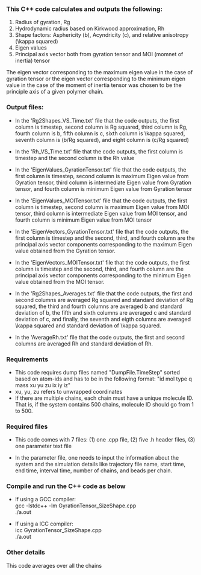 ### This C++ code calculates and outputs the following:

1) Radius of gyration, Rg
2) Hydrodynamic radius based on Kirkwood approximation, Rh
3) Shape factors: Asphericity (b), Acyndricity (c), and relative anisotropy (\kappa squared)
4) Eigen values
5) Principal axis vector both from gyration tensor and MOI (momnet of inertia) tensor

The eigen vector corresponding to the maximum eigen value in the case of gyration tensor or the eigen vector corresponding to the 
minimum eigen value in the case of the moment of inertia tensor was chosen to be the principle axis of a given polymer chain.

### Output files:

* In the 'Rg2Shapes_VS_Time.txt' file that the code outputs, the first column is timestep, second column is Rg squared, third column is Rg, fourth column is b, fifth column is c, sixth column is \kappa squared, seventh column is (b/Rg squared), and eight column is (c/Rg squared)

* In the 'Rh_VS_Time.txt' file that the code outputs, the first column is timestep and the second column is the Rh value

* In the 'EigenValues_GyrationTensor.txt' file that the code outputs, the first column is timestep, second column is maximum Eigen value from Gyration tensor, third column is intermediate Eigen value from Gyration tensor, and fourth column is minimum Eigen value from Gyration tensor

* In the 'EigenValues_MOITensor.txt' file that the code outputs, the first column is timestep, second column is maximum Eigen value from MOI tensor, third column is intermediate Eigen value from MOI tensor, and fourth column is minimum Eigen value from MOI tensor

* In the 'EigenVectors_GyrationTensor.txt' file that the code outputs, the first column is timestep and the second, third, and fourth column are the principal axis vector components corresponding to the maximum Eigen value obtained from the Gyration tensor.

* In the 'EigenVectors_MOITensor.txt' file that the code outputs, the first column is timestep and the second, third, and fourth column are the principal axis vector components corresponding to the minimum Eigen value obtained from the MOI tensor.

* In the 'Rg2Shapes_Averages.txt' file that the code outputs, the first and second columns are averaged Rg squared and standard deviation of Rg squared, the third and fourth columns are averaged b and standard deviation of b, the fifth and sixth columns are averaged c and standard deviation of c, and finally, the seventh and eigth columns are averaged \kappa squared and standard deviation of \kappa squared.

* In the 'AverageRh.txt' file that the code outputs, the first and second columns are averaged Rh and standard deviation of Rh.


### Requirements

* This code requires dump files named "DumpFile.TimeStep" sorted based on atom-ids and has to be in the following format: "id mol type q mass xu yu zu ix iy iz"  
* xu, yu, zu refers to unwrapped coordinates
* If there are multiple chains, each chain must have a unique molecule ID.  That is, if the system contains 500 chains, molecule ID should go from 1 to 500.  

### Required files

* This code comes with 7 files: (1) one .cpp file, (2) five .h header files, (3) one parameter text file

* In the parameter file, one needs to input the information about the system and the simulation details like trajectory file name, start time, end time, interval time, number of chains, and beads per chain.  

### Compile and run the C++ code as below

* If using a GCC compiler:  
    gcc -lstdc++ -lm  GyrationTensor_SizeShape.cpp   
    ./a.out
    
* If using a ICC compiler:  
    icc GyrationTensor_SizeShape.cpp   
    ./a.out
    
### Other details

This code averages over all the chains



